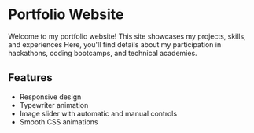 # Portfolio Website

Welcome to my portfolio website! This site showcases my projects, skills, and experiences Here, you'll find details about my participation in hackathons, coding bootcamps, and technical academies. 



## Features

- Responsive design
- Typewriter animation
- Image slider with automatic and manual controls
- Smooth CSS animations


